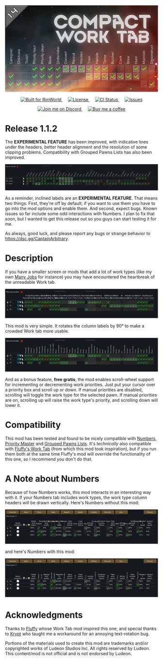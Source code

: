 <p align="center">
<img alt="" src="About/Preview.png">
</p>

<p align="center">
  <a href="https://rimworldgame.com/">
    <img alt="Built for RimWorld" src="https://img.shields.io/badge/dynamic/xml?url=https%3A%2F%2Fraw.githubusercontent.com%2FCaptainArbitrary%2FCompactWorkTab%2Fmain%2FAbout%2FAbout.xml&query=%2FModMetaData%2FsupportedVersions%2Fli%5Blast()%5D&label=Built%20for%20RimWorld&style=for-the-badge" />
  </a>
&emsp;
  <a href="LICENSE">
    <img alt="License" src="https://img.shields.io/badge/license-mit-green?style=for-the-badge" />
  </a>
&emsp;
  <a href="https://github.com/CaptainArbitrary/CompactWorkTab/actions/workflows/ci.yml">
    <img alt="CI Status" src="https://img.shields.io/github/actions/workflow/status/CaptainArbitrary/CompactWorkTab/ci.yml?style=for-the-badge&label=CI" />
  </a>
&emsp;
  <a href="https://github.com/CaptainArbitrary/CompactWorkTab/issues">
    <img alt="Issues" src="https://img.shields.io/github/issues/CaptainArbitrary/CompactWorkTab?style=for-the-badge" />
  </a>
</p>

<p align="center">
  <a href="https://discord.gg/4SrvKaQTB3">
    <img alt="Join me on Discord" src="https://img.shields.io/badge/join_me_on-discord-blue?style=for-the-badge&logo=discord"/>
  </a>
&emsp;
  <a href="https://ko-fi.com/T6T1NNFAL">
    <img alt="Buy me a coffee" src="https://shields.io/badge/ko--fi-Buy_me_a_coffee-ff5f5f?logo=ko-fi&style=for-the-badge"/>
  </a>
</p>

# Release 1.1.2

The **EXPERIMENTAL FEATURE** has been improved, with indicative lines under the headers, better header alignment and the resolution of some clipping problems. Compatibility with Grouped Pawns Lists has also been improved.

![Inclined Labels](.github/README/Inclined_Labels.png)

As a reminder, inclined labels are an **EXPERIMENTAL FEATURE**. That means two things: First, they're off by default; if you want to use them you have to go into the mod options and enable them. And second, expect bugs. Known issues so far include some odd interactions with Numbers. I plan to fix that soon, but I wanted to get this release out so you guys can start testing it for me.

As always, good luck, and please report any bugs or strange behavior to https://dsc.gg/CaptainArbitrary.

# Description

If you have a smaller screen or mods that add a lot of work types (like my own [Many Jobs](https://steamcommunity.com/sharedfiles/filedetails/?id=3013527266) for instance) you may have encountered the heartbreak of the unreadable Work tab.

![Bad Work Tab](.github/README/Bad_Work_Tab.png)

This mod is very simple. It rotates the column labels by 90° to make a crowded Work tab more usable.

![Nice Work Tab](.github/README/Nice_Work_Tab.png)

And as a bonus feature, **free gratis**, the mod enables scroll-wheel support for incrementing or decrementing work priorities. Just put your cursor over a priority box and scroll up or down. If manual priorities are disabled, scrolling will toggle the work type for the selected pawn. If manual priorities are on, scrolling up will raise the work type's priority, and scrolling down will lower it.

# Compatibility

This mod has been tested and found to be nicely compatible with [Numbers](https://steamcommunity.com/sharedfiles/filedetails/?id=1414302321), [Priority Master](https://steamcommunity.com/sharedfiles/filedetails/?id=1994006442) and [Grouped Pawns Lists](https://steamcommunity.com/sharedfiles/filedetails/?id=2340773428). It's _technically_ also compatible with [Fluffy's Work Tab](https://steamcommunity.com/sharedfiles/filedetails/?id=725219116) (from which this mod took inspiration), but if you run them both at the same time Fluffy's mod will override the functionality of this one, so I recommend you don't do that.

# A Note about Numbers

Because of how Numbers works, this mod interacts in an interesting way with it. If your Numbers tab includes work types, the work type column headers will be drawn vertically. Here's Numbers without this mod:

![Numbers](.github/README/Numbers_without_Vertical_Labels.png)

and here's Numbers with this mod:

![Numbers with Compact Work Tab](.github/README/Interaction_with_Numbers.png)

# Acknowledgments

Thanks to [Fluffy](https://steamcommunity.com/id/FluffyMods/myworkshopfiles/?appid=294100) whose Work Tab mod inspired this one, and special thanks to [Krypt](https://steamcommunity.com/profiles/76561198052696897/myworkshopfiles/?appid=294100) who taught me a workaround for an annoying text-rotation bug.

Portions of the materials used to create this mod are trademarks and/or copyrighted works of Ludeon Studios Inc. All rights reserved by Ludeon. This content/mod is not official and is not endorsed by Ludeon.
